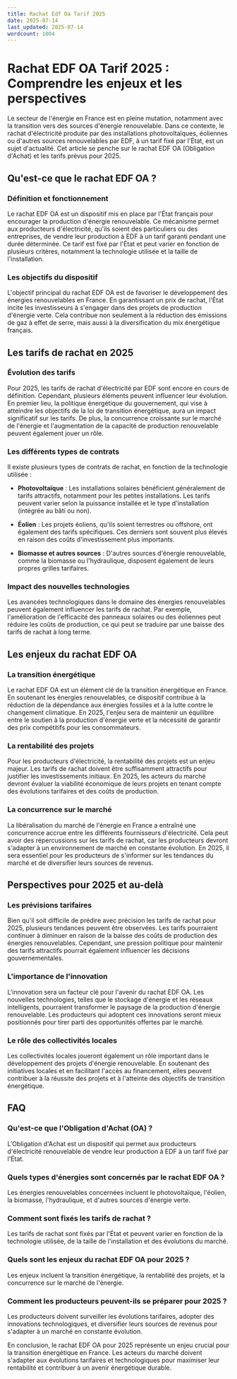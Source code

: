 ```yaml
---
title: Rachat Edf Oa Tarif 2025
date: 2025-07-14
last_updated: 2025-07-14
wordcount: 1004
---
```


# Rachat EDF OA Tarif 2025 : Comprendre les enjeux et les perspectives

Le secteur de l'énergie en France est en pleine mutation, notamment avec la transition vers des sources d'énergie renouvelable. Dans ce contexte, le rachat d'électricité produite par des installations photovoltaïques, éoliennes ou d'autres sources renouvelables par EDF, à un tarif fixé par l'État, est un sujet d'actualité. Cet article se penche sur le rachat EDF OA (Obligation d'Achat) et les tarifs prévus pour 2025.

## Qu'est-ce que le rachat EDF OA ?

### Définition et fonctionnement

Le rachat EDF OA est un dispositif mis en place par l'État français pour encourager la production d'énergie renouvelable. Ce mécanisme permet aux producteurs d'électricité, qu'ils soient des particuliers ou des entreprises, de vendre leur production à EDF à un tarif garanti pendant une durée déterminée. Ce tarif est fixé par l'État et peut varier en fonction de plusieurs critères, notamment la technologie utilisée et la taille de l'installation.

### Les objectifs du dispositif

L'objectif principal du rachat EDF OA est de favoriser le développement des énergies renouvelables en France. En garantissant un prix de rachat, l'État incite les investisseurs à s'engager dans des projets de production d'énergie verte. Cela contribue non seulement à la réduction des émissions de gaz à effet de serre, mais aussi à la diversification du mix énergétique français.

## Les tarifs de rachat en 2025

### Évolution des tarifs

Pour 2025, les tarifs de rachat d'électricité par EDF sont encore en cours de définition. Cependant, plusieurs éléments peuvent influencer leur évolution. En premier lieu, la politique énergétique du gouvernement, qui vise à atteindre les objectifs de la loi de transition énergétique, aura un impact significatif sur les tarifs. De plus, la concurrence croissante sur le marché de l'énergie et l'augmentation de la capacité de production renouvelable peuvent également jouer un rôle.

### Les différents types de contrats

Il existe plusieurs types de contrats de rachat, en fonction de la technologie utilisée :

- **Photovoltaïque** : Les installations solaires bénéficient généralement de tarifs attractifs, notamment pour les petites installations. Les tarifs peuvent varier selon la puissance installée et le type d'installation (intégrée au bâti ou non).
  
- **Éolien** : Les projets éoliens, qu'ils soient terrestres ou offshore, ont également des tarifs spécifiques. Ces derniers sont souvent plus élevés en raison des coûts d'investissement plus importants.

- **Biomasse et autres sources** : D'autres sources d'énergie renouvelable, comme la biomasse ou l'hydraulique, disposent également de leurs propres grilles tarifaires.

### Impact des nouvelles technologies

Les avancées technologiques dans le domaine des énergies renouvelables peuvent également influencer les tarifs de rachat. Par exemple, l'amélioration de l'efficacité des panneaux solaires ou des éoliennes peut réduire les coûts de production, ce qui peut se traduire par une baisse des tarifs de rachat à long terme.

## Les enjeux du rachat EDF OA

### La transition énergétique

Le rachat EDF OA est un élément clé de la transition énergétique en France. En soutenant les énergies renouvelables, ce dispositif contribue à la réduction de la dépendance aux énergies fossiles et à la lutte contre le changement climatique. En 2025, l'enjeu sera de maintenir un équilibre entre le soutien à la production d'énergie verte et la nécessité de garantir des prix compétitifs pour les consommateurs.

### La rentabilité des projets

Pour les producteurs d'électricité, la rentabilité des projets est un enjeu majeur. Les tarifs de rachat doivent être suffisamment attractifs pour justifier les investissements initiaux. En 2025, les acteurs du marché devront évaluer la viabilité économique de leurs projets en tenant compte des évolutions tarifaires et des coûts de production.

### La concurrence sur le marché

La libéralisation du marché de l'énergie en France a entraîné une concurrence accrue entre les différents fournisseurs d'électricité. Cela peut avoir des répercussions sur les tarifs de rachat, car les producteurs devront s'adapter à un environnement de marché en constante évolution. En 2025, il sera essentiel pour les producteurs de s'informer sur les tendances du marché et de diversifier leurs sources de revenus.

## Perspectives pour 2025 et au-delà

### Les prévisions tarifaires

Bien qu'il soit difficile de prédire avec précision les tarifs de rachat pour 2025, plusieurs tendances peuvent être observées. Les tarifs pourraient continuer à diminuer en raison de la baisse des coûts de production des énergies renouvelables. Cependant, une pression politique pour maintenir des tarifs attractifs pourrait également influencer les décisions gouvernementales.

### L'importance de l'innovation

L'innovation sera un facteur clé pour l'avenir du rachat EDF OA. Les nouvelles technologies, telles que le stockage d'énergie et les réseaux intelligents, pourraient transformer le paysage de la production d'énergie renouvelable. Les producteurs qui adoptent ces innovations seront mieux positionnés pour tirer parti des opportunités offertes par le marché.

### Le rôle des collectivités locales

Les collectivités locales joueront également un rôle important dans le développement des projets d'énergie renouvelable. En soutenant des initiatives locales et en facilitant l'accès au financement, elles peuvent contribuer à la réussite des projets et à l'atteinte des objectifs de transition énergétique.

## FAQ

### Qu'est-ce que l'Obligation d'Achat (OA) ?

L'Obligation d'Achat est un dispositif qui permet aux producteurs d'électricité renouvelable de vendre leur production à EDF à un tarif fixé par l'État.

### Quels types d'énergies sont concernés par le rachat EDF OA ?

Les énergies renouvelables concernées incluent le photovoltaïque, l'éolien, la biomasse, l'hydraulique, et d'autres sources d'énergie verte.

### Comment sont fixés les tarifs de rachat ?

Les tarifs de rachat sont fixés par l'État et peuvent varier en fonction de la technologie utilisée, de la taille de l'installation et des évolutions du marché.

### Quels sont les enjeux du rachat EDF OA pour 2025 ?

Les enjeux incluent la transition énergétique, la rentabilité des projets, et la concurrence sur le marché de l'énergie.

### Comment les producteurs peuvent-ils se préparer pour 2025 ?

Les producteurs doivent surveiller les évolutions tarifaires, adopter des innovations technologiques, et diversifier leurs sources de revenus pour s'adapter à un marché en constante évolution. 

En conclusion, le rachat EDF OA pour 2025 représente un enjeu crucial pour la transition énergétique en France. Les acteurs du marché doivent s'adapter aux évolutions tarifaires et technologiques pour maximiser leur rentabilité et contribuer à un avenir énergétique durable.